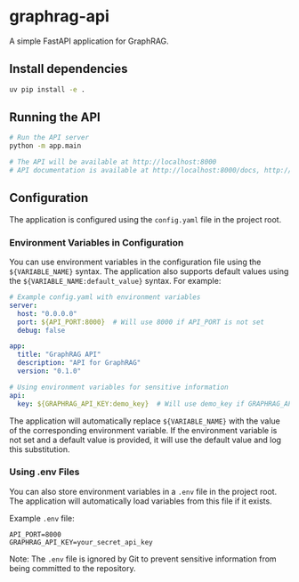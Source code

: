 # graphrag-api

A simple FastAPI application for GraphRAG.

## Install dependencies
```bash
uv pip install -e .
```

## Running the API
```bash
# Run the API server
python -m app.main

# The API will be available at http://localhost:8000
# API documentation is available at http://localhost:8000/docs, http://localhost:8000/redoc
```

## Configuration

The application is configured using the `config.yaml` file in the project root. 

### Environment Variables in Configuration

You can use environment variables in the configuration file using the `${VARIABLE_NAME}` syntax. The application also supports default values using the `${VARIABLE_NAME:default_value}` syntax. For example:

```yaml
# Example config.yaml with environment variables
server:
  host: "0.0.0.0"
  port: ${API_PORT:8000}  # Will use 8000 if API_PORT is not set
  debug: false

app:
  title: "GraphRAG API"
  description: "API for GraphRAG"
  version: "0.1.0"

# Using environment variables for sensitive information
api:
  key: ${GRAPHRAG_API_KEY:demo_key}  # Will use demo_key if GRAPHRAG_API_KEY is not set
```

The application will automatically replace `${VARIABLE_NAME}` with the value of the corresponding environment variable. If the environment variable is not set and a default value is provided, it will use the default value and log this substitution.

### Using .env Files

You can also store environment variables in a `.env` file in the project root. The application will automatically load variables from this file if it exists.

Example `.env` file:
```
API_PORT=8000
GRAPHRAG_API_KEY=your_secret_api_key
```

Note: The `.env` file is ignored by Git to prevent sensitive information from being committed to the repository.
